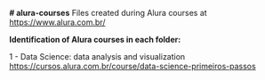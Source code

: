 __# alura-courses__
Files created during Alura courses at https://www.alura.com.br/

__Identification of Alura courses in each folder:__

1 - Data Science: data analysis and visualization
https://cursos.alura.com.br/course/data-science-primeiros-passos
